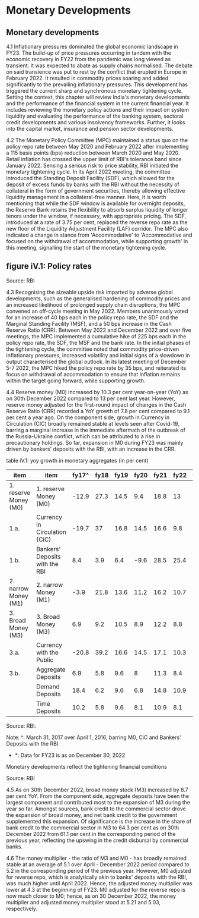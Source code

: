 # Monetary Developments

## Monetary developments

4.1 Inflationary pressures dominated the global economic landscape in FY23. The build-up of price pressures occurring in tandem with the economic recovery in FY22 from the pandemic was long viewed as transient. It was expected to abate as supply chains normalised. The debate on said transience was put to rest by the conflict that erupted in Europe in February 2022. It resulted in commodity prices soaring and added significantly to the prevailing inflationary pressures. This development has triggered the current sharp and synchronous monetary tightening cycle. Setting the context, this chapter will review India's monetary developments and the performance of the financial system in the current financial year. It includes reviewing the monetary policy actions and their impact on system liquidity and evaluating the performance of the banking system, sectoral credit developments and various insolvency frameworks. Further, it looks into the capital market, insurance and pension sector developments.

4.2 The Monetary Policy Committee (MPC) maintained a status quo on the policy repo rate between May 2020 and February 2022 after implementing a 115 basis points (bps) reduction between March 2020 and May 2020. Retail inflation has crossed the upper limit of RBI's tolerance band since January 2022. Sensing a serious risk to price stability, RBI initiated the monetary tightening  cycle.  In  its April  2022  meeting,  the  committee  introduced  the  Standing  Deposit Facility (SDF), which allowed for the deposit of excess funds by banks with the RBI without the necessity of collateral in the form of government securities, thereby allowing effective liquidity management  in  a  collateral-free  manner.  Here,  it  is  worth  mentioning  that  while  the  SDF window is available for overnight deposits, the Reserve Bank retains the flexibility to absorb surplus liquidity of longer tenors under the window, if necessary, with appropriate pricing. The SDF, introduced at a rate of 3.75 per cent, replaced the reverse repo rate as the new floor of the Liquidity Adjustment Facility (LAF) corridor. The MPC also indicated a change in stance from 'Accommodative' to 'Accommodative and focused on the withdrawal of accommodation, while supporting growth' in this meeting, signalling the start of the monetary tightening cycle.

## figure iV.1: Policy rates

<!-- image -->

Source: RBI

4.3 Recognising the sizeable upside risk imparted by adverse global developments, such as the generalised hardening of commodity prices and an increased likelihood of prolonged supply chain disruptions, the MPC convened an off-cycle meeting in May 2022. Members unanimously voted for an increase of 40 bps each in the policy repo rate, the SDF and the Marginal Standing Facility (MSF), and a 50 bps increase in the Cash Reserve Ratio (CRR). Between May 2022 and December 2022 and over five meetings, the MPC implemented a cumulative hike of 225 bps each in the policy repo rate, the SDF, the MSF and the bank rate. In the initial phases of the tightening cycle, the committee noted that commodity price-driven inflationary pressures, increased volatility and initial signs of a slowdown in output characterised the global outlook. In its latest meeting of December 5-7 2022, the MPC hiked the policy repo rate by 35 bps, and reiterated its focus on withdrawal of accommodation to ensure that inflation remains within the target going forward, while supporting growth.

4.4 Reserve money (M0) increased by 10.3 per cent year-on-year (YoY) as on 30th  December 2022 compared to 13 per cent last year. However, reserve money adjusted for the first-round impact of changes in the Cash Reserve Ratio (CRR) recorded a YoY growth of 7.8 per cent compared to 9.1 per cent a year ago. On the component side, growth in Currency in Circulation (CIC) broadly remained stable at levels seen after Covid-19, barring a marginal increase in the immediate aftermath of the outbreak of the Russia-Ukraine conflict, which can be attributed to a rise in precautionary holdings. So far, expansion in M0 during FY23 was mainly driven by bankers' deposits with the RBI, with an increase in the CRR.

table iV.1: yoy growth in monetary aggregates (in per cent)

| item                  | item                           |   fy17^ |   fy18 |   fy19 |   fy20 |   fy21 |   fy22 |   fy23* |
|-----------------------|--------------------------------|---------|--------|--------|--------|--------|--------|---------|
| 1. reserve Money (M0) | 1. reserve Money (M0)          |   -12.9 |   27.3 |   14.5 |    9.4 |   18.8 |   13   |    10.3 |
| 1.a.                  | Currency in Circulation (CiC)  |   -19.7 |   37   |   16.8 |   14.5 |   16.6 |    9.8 |     8.2 |
| 1.b.                  | Bankers' Deposits with the RBI |     8.4 |    3.9 |    6.4 |   -9.6 |   28.5 |   25.4 |    17.6 |
| 2. narrow Money (M1)  | 2. narrow Money (M1)           |    -3.9 |   21.8 |   13.6 |   11.2 |   16.2 |   10.7 |     7.6 |
| 3. Broad Money (M3)   | 3. Broad Money (M3)            |     6.9 |    9.2 |   10.5 |    8.9 |   12.2 |    8.8 |     8.7 |
| 3.a.                  | Currency with the Public       |   -20.8 |   39.2 |   16.6 |   14.5 |   17.1 |   10.3 |     8.4 |
| 3.b.                  | Aggregate Deposits             |     6.9 |    5.8 |    9.6 |    8   |   11.3 |    8.4 |     9.2 |
|                       | Demand Deposits                |    18.4 |    6.2 |    9.6 |    6.8 |   14.8 |   10.9 |     6.2 |
|                       | Time Deposits                  |    10.2 |    5.8 |    9.6 |    8.1 |   10.9 |    8.1 |     9.1 |

Source: RBI.

Note: ^: March 31, 2017 over April 1, 2016, barring M0, CiC and Bankers' Deposits with the RBI.

- *: Data for FY23 is as on December 30, 2022

Monetary developments reflect the tightening financial conditions

<!-- image -->

Source: RBI

4.5 As on 30th December 2022, broad money stock (M3) increased by 8.7 per cent YoY. From the component side, aggregate deposits have been the largest component and contributed most to the expansion of M3 during the year so far. Amongst sources, bank credit to the commercial sector drove the expansion of broad money, and net bank credit to the government supplemented this expansion. Of significance is the increase in the share of bank credit to the commercial sector in M3 to 64.3 per cent as on 30th December 2022 from 61.1 per cent in the corresponding period  of  the  previous  year,  reflecting  the  upswing  in  the  credit  disbursal  by  commercial banks.

4.6 The money multiplier - the  ratio  of  M3  and  M0  -  has  broadly  remained  stable  at  an average of 5.1 over April - December 2022 period compared to 5.2 in the corresponding period of the previous year. However, M0 adjusted for reverse repo, which is analytically akin to banks' deposits with the RBI, was much higher until April 2022. Hence, the adjusted money multiplier was lower at 4.3 at the beginning of FY23. M0 adjusted for the reverse repo is now much closer to M0; hence, as on 30 December 2022, the money multiplier and adjusted money multiplier stood at 5.21 and 5.03, respectively.